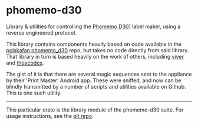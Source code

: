 # phomemo-d30

Library & utilities for controlling the [Phomemo D30](https://phomemo.com/products/d30-label-maker)] label maker, using a reverse engineered protocol.

This library contains components heavily based on code available in the [polskafan phomemo_d30](https://github.com/polskafan/phomemo_d30) repo,
but takes no code directly from said library. That library in turn is based heavily on the work of others,
including [viver](https://github.com/vivier/phomemo-tools) and [theacodes](https://github.com/theacodes/phomemo_m02s).

The gist of it is that there are several magic sequences sent to the appliance by their 'Print Master' Android app. These were sniffed,
and now can be blindly transmitted by a number of scripts and utilities available on Github. This is one such utility.

---

This particular crate is the library module of the phomemo-d30 suite. For usage instructions, see the [git repo](https://github.com/crabdancing/phomemo-d30).